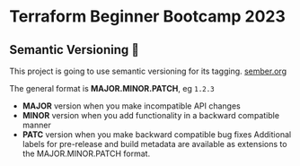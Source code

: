 # Terraform Beginner Bootcamp 2023

## Semantic Versioning :mage:

This project is going to use semantic versioning for its tagging.
[sember.org](https://semver.org/)

The general format is **MAJOR.MINOR.PATCH**, eg ```1.2.3```

- **MAJOR** version when you make incompatible API changes
- **MINOR** version when you add functionality in a backward compatible manner
- **PATC** version when you make backward compatible bug fixes
Additional labels for pre-release and build metadata are available as extensions to the MAJOR.MINOR.PATCH format.